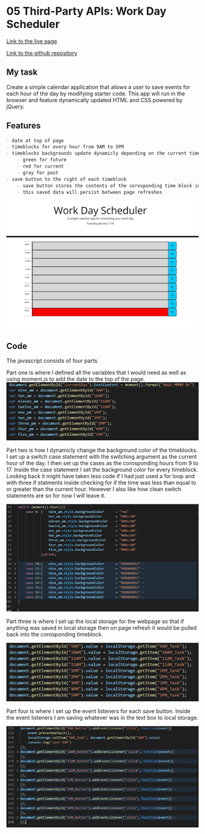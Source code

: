 # 05 Third-Party APIs: Work Day Scheduler
[Link to the live page](https://clabel95.github.io/Work-Day-Planner/)


[Link to the github repository](https://github.com/clabel95/Work-Day-Planner)

## My task

Create a simple calendar application that allows a user to save events for each hour of the day by modifying starter code. This app will run in the browser and feature dynamically updated HTML and CSS powered by jQuery.


## Features

```md
- date at top of page
- timeblocks for every hour from 9AM to 5PM
- timeblocks backgrounds update dynamicly depending on the current time.
    - green for future
    - red for current
    - gray for past
- save button to the right of each timeblock
    - save button stores the contents of the corosponding time block in local storage
    - this saved data will persist between page refreshes
```

![Image of the finished page. The image was captured during the 5PM hour so all other times are gray and the 5PM hour is red.](./Assets/photos/final_page.PNG)

## Code

The javascript consists of four parts.

Part one is where I defined all the variables that I would need as well as using moment.js to add the date to the top of the page.
![Image of the first section of code with all the variable declaritaions.](./Assets/photos/variables.PNG)


Part two is how I dynamicly change the background color of the timeblocks. I set up a switch case statement with the switching argument as the current hour of the day. I then set up the cases as the corosponding hours from 9 to 17. Inside the case statement I set the background color for every timeblock. Looking back it might have taken less code if I had just used a for loop and with three if statments inside checking for if the time was less than equal to or greater than the current hour. However I also like how clean switch statements are so for now I will leave it. 

![Image of the second section of code with the switch case statements.](./Assets/photos/switch_statement.PNG)

Part three is where I set up the local storage for the webpage so that if anything was saved in local storage then on page refresh it would be pulled back into the corosponding timeblock.

![Image of the third section of code with the local storage segment.](./Assets/photos/local_storage.PNG)

Part four is where I set up the event listeners for each save button. Inside the event listeners I am saving whatever was in the text box to local storage. 

![Image of the fourth section of code with the button event listeners being declared.](./Assets/photos/save_buttons.PNG)



